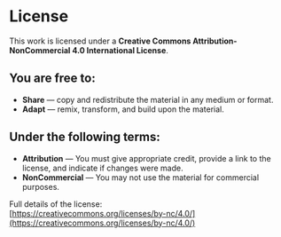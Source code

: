 # License

This work is licensed under a **Creative Commons Attribution-NonCommercial 4.0 International License**.

## You are free to:
- **Share** — copy and redistribute the material in any medium or format.
- **Adapt** — remix, transform, and build upon the material.

## Under the following terms:
- **Attribution** — You must give appropriate credit, provide a link to the license, and indicate if changes were made.
- **NonCommercial** — You may not use the material for commercial purposes.

Full details of the license:  
[https://creativecommons.org/licenses/by-nc/4.0/](https://creativecommons.org/licenses/by-nc/4.0/)
